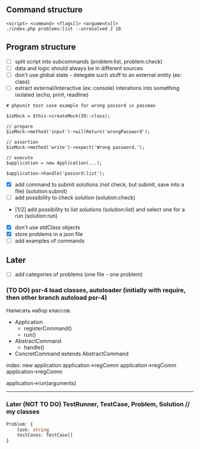 
## Command structure
```
<script> <command> <flags[]> <arguments[]>
./index.php problems:list --unresolved 2 10
```

## Program structure
- [ ] split script into subcommands (problem:list, problem:check)
- [ ] data and logic should always be in different sources
- [ ] don't use global state - delegate such stuff to an external entity (ex: class)
- [ ] extract external/interactive (ex: console) interations into something isolated (echo, print, readline)
```
# phpunit test case example for wrong passord in passman

$ioMock = $this->createMock(IO::class);

// prepare
$ioMock->method('input')->willReturn('wrongPassword');

// assertion
$ioMock->method('write')->expect('Wrong password.');

// execute
$application = new Application(...);

$application->handle('passord:list');
```
- [x] add command to submit solutions (not check, but submit, save into a file) (solution:submit)
- [ ] add possibility to check solution (solution:check)
- [1/2] add possibility to list solutions (solution:list) and select one for a run (solution:run)
- [x] don't use stdClass objects
- [x] store problems in a json file
- [ ] add examples of commands

## Later
- [ ] add categories of problems (one file - one problem)

### (TO DO) psr-4 load classes, autoloader (initially with require, then other branch autoload psr-4)
Написать набор классов.
- Application
  - registerCommand()
  - run()
- AbstractCommand
  - handle()
- ConcretCommand extends AbstractCommand

index:
new application
application->regComm
application->regComm
application->regComm

application->run(arguments)

---

### Later (NOT TO DO) TestRunner, TestCase, Problem, Solution // my classes
```ts
Problem: {
    task: string
    testCases: TestCase[]
}
```
